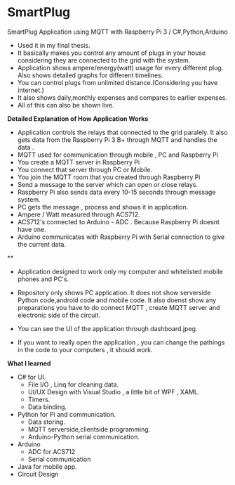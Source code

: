 # SmartPlug
SmartPlug Application using MQTT with Raspberry Pi 3 / C#,Python,Arduino

- Used it in my final thesis.
- It basically makes you control any amount of plugs in your house considering they are connected to the grid with the system.
- Application shows ampere/energy(watt) usage for every different plug. Also shows detailed graphs for different timelines.
- You can control plugs from unlimited distance.(Considering you have internet.)
- It also shows daily,monthly expenses and compares to earlier expenses.
- All of this can also be shown live.

**Detailed Explanation of How Application Works**

- Application controls the relays that connected to the grid paralely. It also gets data from the Raspberry Pi 3 B+ through MQTT 
and handles the data . 
- MQTT used for communication through mobile , PC and Raspberry Pi
- You create a MQTT server in Raspberry Pi 
- You connect that server through PC or Mobile.
- You join the MQTT room that you created through Raspberry Pi
- Send a message to the server which can open or close relays.
- Raspberry Pi also sends data every 10-15 seconds through message system.
- PC gets the message , process and shows it in application.
- Ampere / Watt measured through ACS712.
- ACS712's connected to Arduino - ADC . Because Raspberry Pi doesnt have one.
- Arduino communicates with Raspberry Pi with Serial connection to give the current data.

**

- Application designed to work only my computer and whitelisted mobile phones and PC's.
- Repository only shows PC application. It does not show serverside Python code,android code and mobile code. It also doenst show any 
preparations you have to do connect MQTT , create MQTT server and electronic side of the circuit.
- You can see the UI of the application through dashboard.jpeg.

- If you want to really open the application , you can change the pathings in the code to your computers , it should work.

**What I learned**

- C# for UI.
  - File I/O , Linq for cleaning data.
  - UI/UX Design with Visual Studio , a little bit of WPF , XAML.
  - Timers.
  - Data binding.
- Python for Pi and communication.
  - Data storing.
  - MQTT serverside,clientside programming.
  - Arduino-Python serial communication.
- Arduino
  - ADC for ACS712
  - Serial communication
- Java for mobile app.
- Circuit Design
